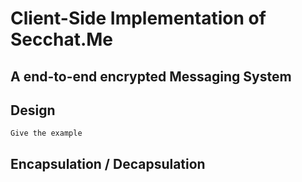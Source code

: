 # Client-Side Implementation of Secchat.Me
## A end-to-end encrypted Messaging System

## Design

```
Give the example
```


## Encapsulation / Decapsulation


